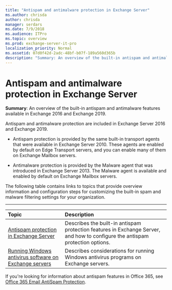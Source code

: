 ```yaml
---
title: "Antispam and antimalware protection in Exchange Server"
ms.author: chrisda
author: chrisda
manager: serdars
ms.date: 7/9/2018
ms.audience: ITPro
ms.topic: overview
ms.prod: exchange-server-it-pro
localization_priority: Normal
ms.assetid: 07d0f42d-2adc-48bf-b07f-189a560d365b
description: "Summary: An overview of the built-in antispam and antimalware features available in Exchange Server."
---
```


# Antispam and antimalware protection in Exchange Server

 **Summary**: An overview of the built-in antispam and antimalware features available in Exchange 2016 and Exchange 2019.

Antispam and antimalware protection are included in Exchange Server 2016 and Exchange 2019.

- Antispam protection is provided by the same built-in transport agents that were available in Exchange Server 2010. These agents are enabled by default on Edge Transport servers, and you can enable many of them on Exchange Mailbox servers.

- Antimalware protection is provided by the Malware agent that was introduced in Exchange Server 2013. The Malware agent is available and enabled by default on Exchange Mailbox servers.

The following table contains links to topics that provide overview information and configuration steps for customizing the built-in spam and malware filtering settings for your organization.

****

|**Topic**|**Description**|
|:-----|:-----|
|[Antispam protection in Exchange Server](antispam-protection/antispam-protection.md) <br/> |Describes the built-in antispam protection features in Exchange Server, and how to configure the antispam protection options.  <br/> |
|[Running Windows antivirus software on Exchange servers](windows-antivirus-software.md) <br/> |Describes considerations for running Windows antivirus programs on Exchange servers.  <br/> |
 
If you're looking for information about antispam features in Office 365, see [Office 365 Email AntiSpam Protection](https://go.microsoft.com/fwlink/p/?LinkId=271754).


